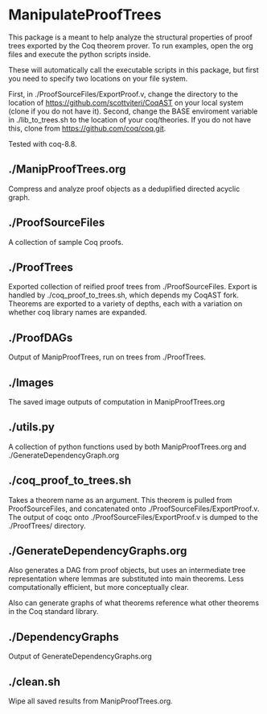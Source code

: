 # ManipulateProofTrees

This package is a meant to help analyze the structural properties of proof trees exported by the Coq theorem prover. To run examples, open the org files and execute the python scripts inside.

These will automatically call the executable scripts in this package, but first you need to specify two locations on your file system.

First, in ./ProofSourceFiles/ExportProof.v, change the directory to the location of https://github.com/scottviteri/CoqAST on your local system (clone if you do not have it).
Second, change the BASE enviroment variable in ./lib_to_trees.sh to the location of your coq/theories.
If you do not have this, clone from https://github.com/coq/coq.git.

Tested with coq-8.8.

## ./ManipProofTrees.org

Compress and analyze proof objects as a deduplified directed acyclic graph.

## ./ProofSourceFiles

A collection of sample Coq proofs.

## ./ProofTrees

Exported collection of reified proof trees from ./ProofSourceFiles.
Export is handled by ./coq_proof_to_trees.sh, which depends my CoqAST fork.
Theorems are exported to a variety of depths, each with a variation on whether coq library names are expanded.

## ./ProofDAGs

Output of ManipProofTrees, run on trees from ./ProofTrees.

## ./Images

The saved image outputs of computation in ManipProofTrees.org

## ./utils.py

A collection of python functions used by both ManipProofTrees.org and ./GenerateDependencyGraph.org

## ./coq_proof_to_trees.sh

Takes a theorem name as an argument. This theorem is pulled from ProofSourceFiles, and concatenated onto ./ProofSourceFiles/ExportProof.v. The output of coqc onto ./ProofSourceFiles/ExportProof.v is dumped to the ./ProofTrees/ directory.

## ./GenerateDependencyGraphs.org

Also generates a DAG from proof objects, but uses an intermediate tree representation where lemmas are substituted into main theorems. Less computationally efficient, but more conceptually clear.

Also can generate graphs of what theorems reference what other theorems in the Coq standard library.

## ./DependencyGraphs

Output of GenerateDependencyGraphs.org

## ./clean.sh

Wipe all saved results from ManipProofTrees.org.
